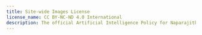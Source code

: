 ```yaml
---
title: Site-wide Images License
license_name: CC BY-NC-ND 4.0 International
description: The official Artificial Intelligence Policy for Naparajith's Portfolio
---
```

